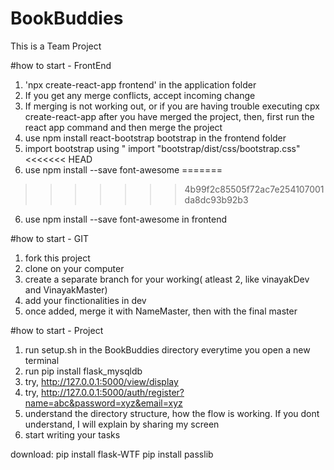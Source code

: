 # BookBuddies

This is a Team Project

#how to start - FrontEnd

1. 'npx create-react-app frontend' in the application folder
2. If you get any merge conflicts, accept incoming change
3. If merging is not working out, or if you are having trouble executing cpx create-react-app after you have merged the project, then, first run the react app command and then merge the project
4. use npm install react-bootstrap bootstrap in the frontend folder
5. import bootstrap using " import "bootstrap/dist/css/bootstrap.css"
<<<<<<< HEAD
6. use npm install --save font-awesome
=======
>>>>>>> 4b99f2c85505f72ac7e254107001da8dc93b92b3
6. use npm install --save font-awesome in frontend

#how to start - GIT

1. fork this project
2. clone on your computer
3. create a separate branch for your working( atleast 2, like vinayakDev and VinayakMaster)
4. add your finctionalities in dev
5. once added, merge it with NameMaster, then with the final master

#how to start - Project

1. run setup.sh in the BookBuddies directory everytime you open a new terminal
2. run pip install flask_mysqldb
3. try, http://127.0.0.1:5000/view/display
4. try, http://127.0.0.1:5000/auth/register?name=abc&password=xyz&email=xyz
5. understand the directory structure, how the flow is working. If you dont understand, I will explain by sharing my screen
6. start writing your tasks

download:
pip install flask-WTF
pip install passlib
